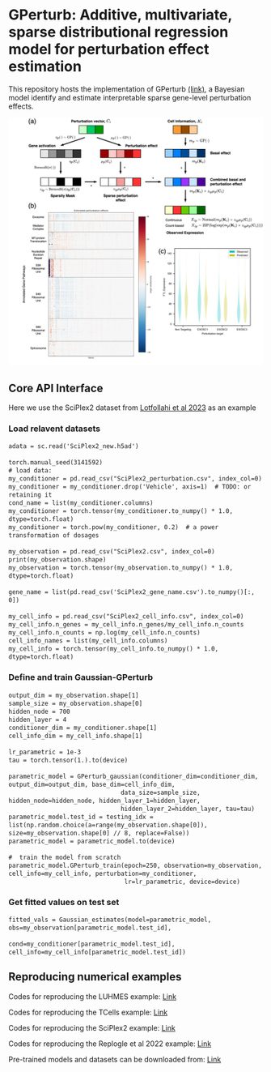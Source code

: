 # GPerturb: Additive, multivariate, sparse distributional regression model for  perturbation effect estimation
This repository hosts the implementation of GPerturb [(link)](), a Bayesian model identify and estimate interpretable sparse gene-level perturbation effects. 

<p align="center"><img src="https://github.com/hwxing3259/GPerturb/blob/main/visualisation/figure1.png" alt="GPerturb" width="900px" /></p>

## Core API Interface
Here we use the SciPlex2 dataset from [Lotfollahi et al 2023](https://github.com/theislab/CPA) as an example
### Load relavent datasets
```
adata = sc.read('SciPlex2_new.h5ad')

torch.manual_seed(3141592)
# load data:
my_conditioner = pd.read_csv("SciPlex2_perturbation.csv", index_col=0)
my_conditioner = my_conditioner.drop('Vehicle', axis=1)  # TODO: or retaining it
cond_name = list(my_conditioner.columns)
my_conditioner = torch.tensor(my_conditioner.to_numpy() * 1.0, dtype=torch.float)
my_conditioner = torch.pow(my_conditioner, 0.2)  # a power transformation of dosages

my_observation = pd.read_csv("SciPlex2.csv", index_col=0)
print(my_observation.shape)
my_observation = torch.tensor(my_observation.to_numpy() * 1.0, dtype=torch.float)

gene_name = list(pd.read_csv('SciPlex2_gene_name.csv').to_numpy()[:, 0])

my_cell_info = pd.read_csv("SciPlex2_cell_info.csv", index_col=0)
my_cell_info.n_genes = my_cell_info.n_genes/my_cell_info.n_counts
my_cell_info.n_counts = np.log(my_cell_info.n_counts)
cell_info_names = list(my_cell_info.columns)
my_cell_info = torch.tensor(my_cell_info.to_numpy() * 1.0, dtype=torch.float)
```

### Define and train Gaussian-GPerturb
```
output_dim = my_observation.shape[1]
sample_size = my_observation.shape[0]
hidden_node = 700  
hidden_layer = 4
conditioner_dim = my_conditioner.shape[1]
cell_info_dim = my_cell_info.shape[1]

lr_parametric = 1e-3  
tau = torch.tensor(1.).to(device)

parametric_model = GPerturb_gaussian(conditioner_dim=conditioner_dim, output_dim=output_dim, base_dim=cell_info_dim,
                               data_size=sample_size, hidden_node=hidden_node, hidden_layer_1=hidden_layer,
                               hidden_layer_2=hidden_layer, tau=tau)
parametric_model.test_id = testing_idx = list(np.random.choice(a=range(my_observation.shape[0]), size=my_observation.shape[0] // 8, replace=False))
parametric_model = parametric_model.to(device)

#  train the model from scratch 
parametric_model.GPerturb_train(epoch=250, observation=my_observation, cell_info=my_cell_info, perturbation=my_conditioner, 
                                lr=lr_parametric, device=device)
```

### Get fitted values on test set
```
fitted_vals = Gaussian_estimates(model=parametric_model, obs=my_observation[parametric_model.test_id], 
                                 cond=my_conditioner[parametric_model.test_id], cell_info=my_cell_info[parametric_model.test_id])
```

## Reproducing numerical examples
Codes for reproducing the LUHMES example: [Link](https://github.com/hwxing3259/GPerturb/blob/main/demo/LUHMES_GPerturb.ipynb)

Codes for reproducing the TCells example: [Link](https://github.com/hwxing3259/GPerturb/blob/main/demo/TCells_GPerturb.ipynb)

Codes for reproducing the SciPlex2 example: [Link](https://github.com/hwxing3259/GPerturb/blob/main/demo/SciPlex2_GPerturb.ipynb)

Codes for reproducing the Replogle et al 2022 example: [Link](https://github.com/hwxing3259/GPerturb/blob/main/demo/Replogle_GPerturb.ipynb)

Pre-trained models and datasets can be downloaded from: [Link](https://drive.google.com/drive/folders/1OqzcBbEL3HHOjoSQTynwRHhx2w8WVIrU?usp=share_link)
